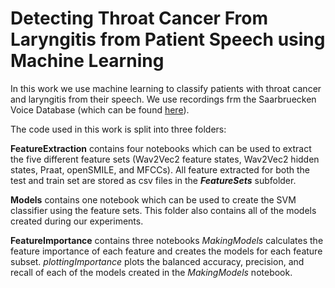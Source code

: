 # Detecting Throat Cancer From Laryngitis from Patient Speech using Machine Learning

In this work we use machine learning to classify patients with throat cancer and laryngitis from their speech. We use recordings frm the Saarbruecken Voice Database (which can be found [here](https://www.stimmdatenbank.coli.uni-saarland.de/help_en.php4#menu)).

The code used in this work is split into three folders:

**FeatureExtraction** contains four notebooks which can be used to extract the five different feature sets (Wav2Vec2 feature states, Wav2Vec2 hidden states, Praat, openSMILE, and MFCCs). All feature extracted for both the test and train set are stored as csv files in the **_FeatureSets_** subfolder.

**Models** contains one notebook which can be used to create the SVM classifier using the feature sets. This folder also contains all of the models created during our experiments. 

**FeatureImportance** contains three notebooks _MakingModels_ calculates the feature importance of each feature and creates the models for each feature subset. _plottingImportance_ plots the balanced accuracy, precision, and recall of each of the models created in the _MakingModels_ notebook.
